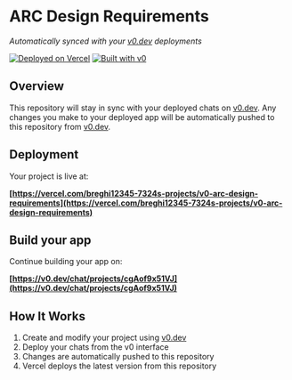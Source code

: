 # ARC Design Requirements

*Automatically synced with your [v0.dev](https://v0.dev) deployments*

[![Deployed on Vercel](https://img.shields.io/badge/Deployed%20on-Vercel-black?style=for-the-badge&logo=vercel)](https://vercel.com/breghi12345-7324s-projects/v0-arc-design-requirements)
[![Built with v0](https://img.shields.io/badge/Built%20with-v0.dev-black?style=for-the-badge)](https://v0.dev/chat/projects/cgAof9x51VJ)

## Overview

This repository will stay in sync with your deployed chats on [v0.dev](https://v0.dev).
Any changes you make to your deployed app will be automatically pushed to this repository from [v0.dev](https://v0.dev).

## Deployment

Your project is live at:

**[https://vercel.com/breghi12345-7324s-projects/v0-arc-design-requirements](https://vercel.com/breghi12345-7324s-projects/v0-arc-design-requirements)**

## Build your app

Continue building your app on:

**[https://v0.dev/chat/projects/cgAof9x51VJ](https://v0.dev/chat/projects/cgAof9x51VJ)**

## How It Works

1. Create and modify your project using [v0.dev](https://v0.dev)
2. Deploy your chats from the v0 interface
3. Changes are automatically pushed to this repository
4. Vercel deploys the latest version from this repository